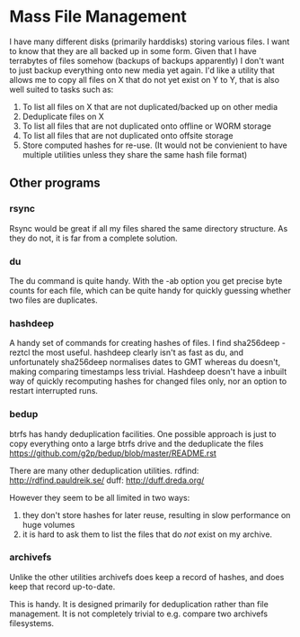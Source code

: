 Mass File Management
=======

I have many different disks (primarily harddisks) storing various files. I want to know that they are all backed up in some form. Given that I have terrabytes of files somehow (backups of backups apparently) I don't want to just backup everything onto new media yet again.  I'd like a utility that allows me to copy all files on X that do not yet exist on Y to Y, that is also well suited to tasks such as:

1) To list all files on X that are not duplicated/backed up on other media
2) Deduplicate files on X
3) To list all files that are not duplicated onto offline or WORM storage
4) To list all files that are not duplicated onto offsite storage
5) Store computed hashes for re-use. (It would not be convienient to have multiple utilities unless they share the same hash file format)

## Other programs

### rsync
Rsync would be great if all my files shared the same directory structure. As they do not, it is far from a complete solution.

### du 
The du command is quite handy. With the -ab option you get precise byte counts for each file, which can be quite handy for quickly guessing whether two files are duplicates.

### hashdeep
A handy set of commands for creating hashes of files. I find 
     sha256deep -reztcl
the most useful. hashdeep clearly isn't as fast as du, and unfortunately sha256deep normalises dates to GMT whereas du doesn't, making comparing timestamps less trivial.
Hashdeep doesn't have a inbuilt way of quickly recomputing hashes for changed files only, nor an option to restart interrupted runs.

### bedup
btrfs has handy deduplication facilities. One possible approach is just to copy everything onto a large btrfs drive and the deduplicate the files
  https://github.com/g2p/bedup/blob/master/README.rst

There are many other deduplication utilities.
	rdfind: http://rdfind.pauldreik.se/
	duff:   http://duff.dreda.org/

However they seem to be all limited in two ways:
1) they don't store hashes for later reuse, resulting in slow performance on huge volumes
2) it is hard to ask them to list the files that do *not* exist on my archive. 

### archivefs

Unlike the other utilities archivefs does keep a record of hashes, and does keep that record up-to-date. 

This is handy. It is designed primarily for deduplication rather than file management. It is not completely trivial to e.g. compare two archivefs filesystems.
